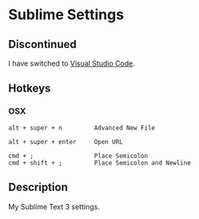 # Sublime Settings

## Discontinued

I have switched to [Visual Studio Code](https://code.visualstudio.com/).

## Hotkeys

### OSX

```
alt + super + n         Advanced New File

alt + super + enter     Open URL

cmd + ;                 Place Semicolon
cmd + shift + ;         Place Semicolon and Newline
```

## Description

My Sublime Text 3 settings.
